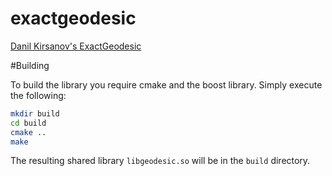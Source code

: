 exactgeodesic
=============

[Danil Kirsanov's ExactGeodesic](http://code.google.com/p/geodesic/)

#Building

To build the library you require cmake and the boost library. Simply execute the following:

```bash
mkdir build
cd build
cmake ..
make
```

The resulting shared library `libgeodesic.so` will be in the `build` directory.
